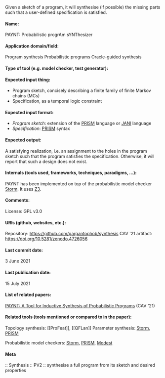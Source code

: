 Given a sketch of a program, it will synthesise (if possible) the missing parts such that a user-defined specification is satisfied.

#### Name:
PAYNT: Probabilistic progrAm sYNThesizer

#### Application domain/field:
Program synthesis
Probabilistic programs
Oracle-guided synthesis

#### Type of tool (e.g. model checker, test generator):

#### Expected input thing:
- Program sketch, concisely describing a finite family of finite Markov chains (MCs)
- Specification, as a temporal logic constraint

#### Expected input format:
- *Program sketch*: extension of the [PRISM](Checkers/PRISM.md) language or [JANI](../Formats/JANI.md) language
- *Specification*: [PRISM](Checkers/PRISM.md) syntax

#### Expected output:
A satisfying realization, i.e. an assignment to the holes in the program sketch such that the program satisfies the specification.
Otherwise, it will report that such a design does not exist.

#### Internals (tools used, frameworks, techniques, paradigms, ...):
PAYNT has been implemented on top of the probabilistic model checker [Storm](Checkers/Storm.md). It uses [Z3](Solvers/SMT/Z3.md).

#### Comments:
License: GPL v3.0

#### URIs (github, websites, etc.):
Repository: https://github.com/gargantophob/synthesis
CAV '21 artifact: https://doi.org/10.5281/zenodo.4726056

#### Last commit date:
3 June 2021

#### Last publication date:
15 July 2021

#### List of related papers:
[PAYNT: A Tool for Inductive Synthesis of Probabilistic Programs](https://doi.org/10.1007/978-3-030-81685-8_40) (CAV '21)

#### Related tools (tools mentioned or compared to in the paper):
Topology synthesis: [[ProFeat]], [[QFLan]]
Parameter synthesis: [Storm](Checkers/Storm.md), [PRISM](Checkers/PRISM.md)

Probabilistic model checkers: [Storm](Checkers/Storm.md), [PRISM](Checkers/PRISM.md), [Modest](Frameworks/Modest.md)

#### Meta
:: Synthesis
:: PV2 :: synthesise a full program from its sketch and desired properties